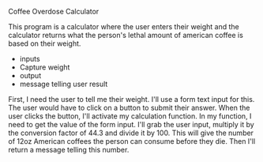 Coffee Overdose Calculator

This program is a calculator where the user enters their weight and the calculator returns what the person's lethal amount of american coffee is based on their weight. 

* inputs
* Capture weight
* output
* message telling user result

First, I need the user to tell me their weight. I'll use a form text input for this. The user would have to click on a button to submit their answer. When the user clicks the button, I'll activate my calculation function. In my function, I need to get the value of the form input. I'll grab the user input, multiply it by the conversion factor of 44.3 and divide it by 100. This will give the number of 12oz American coffees the person can consume before they die. Then I'll return a message telling this number. 